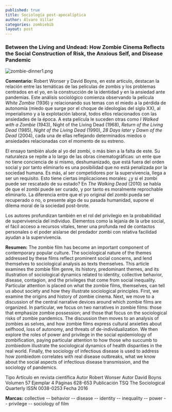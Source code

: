 ```yaml
---
published: true
title: Sociología post-apocalíptica
author: Álvaro Villar
categories: zombiebib
layout: post
---
```

### Between the Living and Undead: How Zombie Cinema Reflects the Social Construction of Risk, the Anxious Self, and Disease Pandemic

![zombie-dinner1.png]({{site.baseurl}}/images/zombie-dinner1.png)


**Comentario:** Robert Wonser y David Boyns, en este artículo, destacan la relación entre las temáticas de las películas de zombis y los problemas centrados en el yo, en la construcción de la identidad y en la ansiedad ante pandemias. Este análisis sociológico comienza observando la película _White Zombie_ (1936) y relacionando sus temas con el miedo a la pérdida de autonomía (miedo que surge por el choque de ideologías del siglo XX), al imperialismo y a la explotación laboral, todos ellos relacionados con las ansiedades de la época. A esta película le suceden otras como _I Walked with a Zombie_ (1943), Night of the Living Dead (1968), _Return of the Living Dead_ (1985), _Night of the Living Dead_ (1990), _28 Days later_ y _Dawn of the Dead_ (2004), cada una de ellas reflejando determinados miedos o ansiedades relacionadas con el momento de su estreno.

El ensayo también alude al yo del zombi, o más bien a la falta de este. Su naturaleza se repite a lo largo de las obras cinematográficas: un ente que no tiene conciencia de si mismo, deshumanizado, que está fuera del orden social y por tanto eliminarlo es una posibilidad que no está penalizada por la sociedad humana. Es más, al ser competidores por la supervivencia, llega a ser un requisito. Esto tiene ciertas implicaciones morales: ¿y si el zombi puede ser rescatado de su estado? En _The Walking Dead_ (2010) se habla de que el zombi puede ser curado, y por tanto es moralmente reprochable eliminarlo. La diferencia entre que el yo original del zombi pueda ser recuperado o no, o presente algo de su pasada humanidad, supone el dilema moral de la sociedad post-brote.

Los autores profundizan también en el rol del privilegio en la probabilidad de supervivencia del individuo. Elementos como la lejanía de la urbe social, el fácil acceso a recursos vitales, tener una profunda red de contactos personales o el poder aislarse del predador zombi con relativa facilidad ayudan a la supervivencia.

**Resumen:** The zombie film has become an important component of contemporary popular culture. The sociological nature of the themes addressed by these films reflect prominent social concerns, and lend themselves to sociological analysis as texts themselves. This article examines the zombie film genre, its history, predominant themes, and its illustration of sociological dynamics related to identity, collective behavior, disease, contagion, and the privileges that come from social inequality. Particular attention is placed on what the zombie films, themselves, can tell us about society and how they illustrate sociological principles. First, we examine the origins and history of zombie cinema. Next, we move to a discussion of the central narrative devices around which zombie films are organized. In particular, we focus on two narratives in zombie films: those that emphasize zombie possession; and those that focus on the sociological risks of zombie pandemics. The discussion then moves to an analysis of zombies as selves, and how zombie films express cultural anxieties about selfhood, loss of autonomy, and threats of de-individualization. We then explore the roles of power and privilege in the social epidemiology of zombification, paying particular attention to how those who succumb to zombiedom illustrate the sociological dynamics of health disparities in the real world. Finally, the sociology of infectious disease is used to address how zombiedom correlates with real disease outbreaks, what we know about the social aspects of infectious disease transmission, and the sociology of pandemics.

Tipo 	Artículo en revista científica
Autor 	Robert Wonser
Autor 	David Boyns
Volumen 	57
Ejemplar 	4
Páginas 	628-653
Publicación 	TSQ The Sociological Quarterly
ISSN 	0038-0253
Fecha 	2016

**Marcas:**      collective -- behavior -- disease -- identity -- inequality -- power -- privilege -- sociology of film
